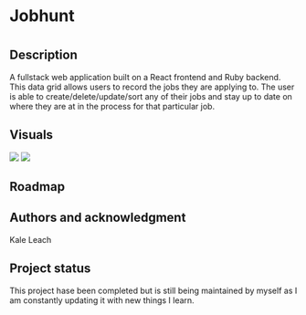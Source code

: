 <h1>Jobhunt<h1>

<h2>Description</h2>
A fullstack web application built on a React frontend and Ruby backend. This data grid allows users to record the jobs they are
applying to. The user is able to create/delete/update/sort any of their jobs and stay up to date on where they are at in the process for
that particular job. 


<h2>Visuals</h2>
<img src ="https://media.giphy.com/media/0vC5L79qRcRqu5ta0Q/giphy.gif"/>
<img src ="https://media.giphy.com/media/BI0ofn8pIpVPNs1nEA/giphy.gif"/>



<h2>Roadmap</h2>


<h2>Authors and acknowledgment</h2>
Kale Leach


<h2>Project status</h2>
This project hase been completed but is still being maintained by myself as I am constantly updating it with new things I learn.
